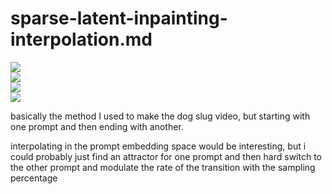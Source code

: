 # sparse-latent-inpainting-interpolation.md

![](https://img.shields.io/badge/tag-wip-lightgrey)  
![](https://img.shields.io/badge/tag-tooling-lightgrey)  
![](https://img.shields.io/badge/tag-animation-lightgrey)  
![](https://img.shields.io/badge/tag-prompting-lightgrey)


basically the method I used to make the dog slug video,
but starting with one prompt and then ending with another.

interpolating in the prompt embedding space would be interesting,
but i could probably just find an attractor for one prompt and then
hard switch to the other prompt and modulate the rate of the transition with the sampling percentage
